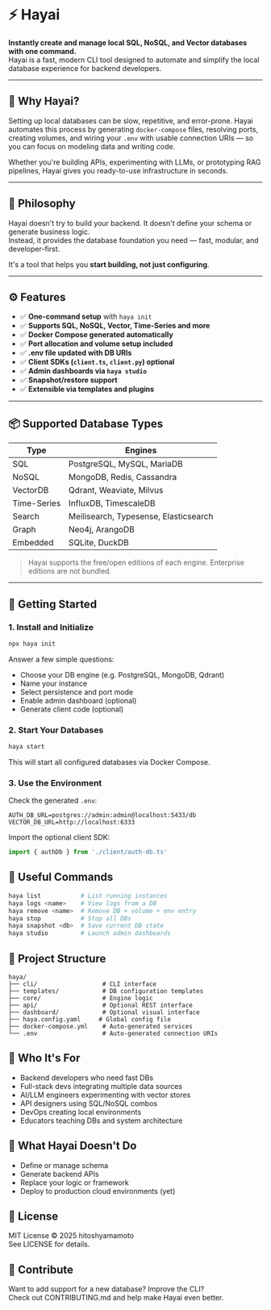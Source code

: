 # ⚡ Hayai

**Instantly create and manage local SQL, NoSQL, and Vector databases with one command.**  
Hayai is a fast, modern CLI tool designed to automate and simplify the local database experience for backend developers.

---

## 🚀 Why Hayai?

Setting up local databases can be slow, repetitive, and error-prone. Hayai automates this process by generating `docker-compose` files, resolving ports, creating volumes, and wiring your `.env` with usable connection URIs — so you can focus on modeling data and writing code.

Whether you're building APIs, experimenting with LLMs, or prototyping RAG pipelines, Hayai gives you ready-to-use infrastructure in seconds.

---

## 🧠 Philosophy

Hayai doesn't try to build your backend. It doesn't define your schema or generate business logic.  
Instead, it provides the database foundation you need — fast, modular, and developer-first.

It's a tool that helps you **start building, not just configuring**.

---

## ⚙️ Features

- ✅ **One-command setup** with `haya init`
- ✅ **Supports SQL, NoSQL, Vector, Time-Series and more**
- ✅ **Docker Compose generated automatically**
- ✅ **Port allocation and volume setup included**
- ✅ **.env file updated with DB URIs**
- ✅ **Client SDKs (`client.ts`, `client.py`) optional**
- ✅ **Admin dashboards via `haya studio`**
- ✅ **Snapshot/restore support**
- ✅ **Extensible via templates and plugins**

---

## 📦 Supported Database Types

| Type         | Engines                               |
|--------------|----------------------------------------|
| SQL          | PostgreSQL, MySQL, MariaDB             |
| NoSQL        | MongoDB, Redis, Cassandra              |
| VectorDB     | Qdrant, Weaviate, Milvus               |
| Time-Series  | InfluxDB, TimescaleDB                  |
| Search       | Meilisearch, Typesense, Elasticsearch  |
| Graph        | Neo4j, ArangoDB                        |
| Embedded     | SQLite, DuckDB                         |

> Hayai supports the free/open editions of each engine. Enterprise editions are not bundled.

---

## 🔧 Getting Started

### 1. Install and Initialize

```bash
npx haya init
```

Answer a few simple questions:

- Choose your DB engine (e.g. PostgreSQL, MongoDB, Qdrant)
- Name your instance
- Select persistence and port mode
- Enable admin dashboard (optional)
- Generate client code (optional)

### 2. Start Your Databases
```bash
haya start
```
This will start all configured databases via Docker Compose.

### 3. Use the Environment
Check the generated `.env`:

```env
AUTH_DB_URL=postgres://admin:admin@localhost:5433/db
VECTOR_DB_URL=http://localhost:6333
```

Import the optional client SDK:

```ts
import { authDb } from './client/auth-db.ts'
```

## 🔎 Useful Commands

```bash
haya list           # List running instances
haya logs <name>    # View logs from a DB
haya remove <name>  # Remove DB + volume + env entry
haya stop           # Stop all DBs
haya snapshot <db>  # Save current DB state
haya studio         # Launch admin dashboards
```

## 📁 Project Structure

```
haya/
├── cli/                  # CLI interface
├── templates/            # DB configuration templates
├── core/                 # Engine logic
├── api/                  # Optional REST interface
├── dashboard/            # Optional visual interface
├── haya.config.yaml     # Global config file
├── docker-compose.yml    # Auto-generated services
└── .env                  # Auto-generated connection URIs
```

## 👤 Who It's For

- Backend developers who need fast DBs
- Full-stack devs integrating multiple data sources
- AI/LLM engineers experimenting with vector stores
- API designers using SQL/NoSQL combos
- DevOps creating local environments
- Educators teaching DBs and system architecture

## 🚫 What Hayai Doesn't Do

- Define or manage schema
- Generate backend APIs
- Replace your logic or framework
- Deploy to production cloud environments (yet)

## 📄 License

MIT License © 2025 hitoshyamamoto  
See LICENSE for details.

## 🙌 Contribute

Want to add support for a new database? Improve the CLI?  
Check out CONTRIBUTING.md and help make Hayai even better.

